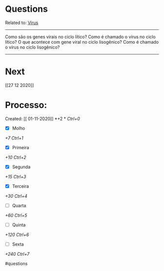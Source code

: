 # Questions
Related to: [Vírus](V%C3%ADrus.md)

---

Como são os genes virais no ciclo lítico?
Como é chamado o vírus no ciclo lítico?
O que acontece com gene viral no ciclo lisogênico?
Como é chamado o vírus no ciclo lisogênico?

---
# Next
[[27 12 2020]]
# Processo:
Created: [[ 01-11-2020]]
*+2 *  *Ctrl+0*
- [x] Molho  

*+7*  *Ctrl+1*

- [x] Primeira 

*+10*  *Ctrl+2*

- [x] Segunda

*+15*  *Ctrl+3*

- [x] Terceira 

*+30*  *Ctrl+4*

- [ ] Quarta 

*+60*  *Ctrl+5*

- [ ] Quinta 

*+120*  *Ctrl+6*

- [ ] Sexta 

*+240*  *Ctrl+7*


#questions